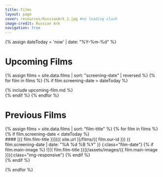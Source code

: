 ```yaml
---
title: Films
layout: page
cover: resources/RussianArk_1.jpg #no leading slash
image-credit: Russian Ark
navigation: true
---
```


{% assign dateToday = 'now' | date: "%Y-%m-%d" %}

# Upcoming Films

{% assign films = site.data.films | sort: "screening-date" | reversed  %}
{% for film in films %}
{% if film.screening-date > dateToday  %}
<div class="film-item" markdown="1">
{% include upcoming-film.md %}
</div>
{% endif %}
{% endfor %}

# Previous Films
<div id="past-films" markdown="1" class="flex-container">
{% assign films = site.data.films | sort: "film-title" %}
{% for film in films %}
{% if film.screening-date < dateToday  %}
<div class="film-item flex-item" markdown="1">
#### [{{ film.film-title }}]({{ site.url }}/films/{{ film.our-id }})
{{ film.screening-date | date: "%A %d %B %Y" }}
{:class="film-date"}
{% if film.main-image %}
![{{ film.film-title }}](/assets/images/{{ film.main-image }}){:class="img-responsive"}
{% endif %}
</div>
{% endif %}

{% endfor %}
</div>
